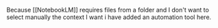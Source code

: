 Because [[NotebookLM]] requires files from a folder and I don't want to select manually the context I want i have added an automation tool here.